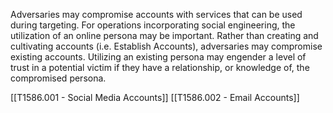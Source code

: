 Adversaries may compromise accounts with services that can be used during targeting. For operations incorporating social engineering, the utilization of an online persona may be important. Rather than creating and cultivating accounts (i.e. Establish Accounts), adversaries may compromise existing accounts. Utilizing an existing persona may engender a level of trust in a potential victim if they have a relationship, or knowledge of, the compromised persona.

[[T1586.001 - Social Media Accounts]]
[[T1586.002 - Email Accounts]]